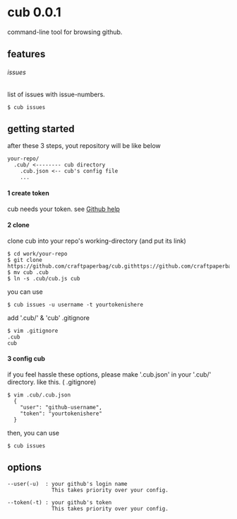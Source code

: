 # cub 0.0.1

command-line tool for browsing github.

## features

###### issues
list of issues with issue-numbers.

    $ cub issues

## getting started

after these 3 steps,
yout repository will be like below

    your-repo/
      .cub/ <-------- cub directory
        .cub.json <-- cub's config file
        ...

#### 1 create token

cub needs your token. see [Github help](https://help.github.com/articles/creating-an-access-token-for-command-line-use/)

#### 2 clone

clone cub into your repo's working-directory (and put its link)

    $ cd work/your-repo
    $ git clone https://github.com/craftpaperbag/cub.githttps://github.com/craftpaperbag/cub.git
    $ mv cub .cub
    $ ln -s .cub/cub.js cub

you can use

    $ cub issues -u username -t yourtokenishere

add '.cub/' & 'cub' .gitignore

    $ vim .gitignore
    .cub
    cub

#### 3 config cub

if you feel hassle these options,
please make '.cub.json' in your '.cub/' directory.
like this. ( .gitignore)

    $ vim .cub/.cub.json
      {
        "user": "github-username",
        "token": "yourtokenishere"
      }

then, you can use

    $ cub issues

## options

    --user(-u)  : your github's login name
                  This takes priority over your config.

    --token(-t) : your github's token
                  This takes priority over your config.

